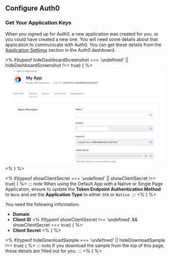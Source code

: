## Configure Auth0
### Get Your Application Keys

When you signed up for Auth0, a new application was created for you, or you could have created a new one. You will need some details about that application to communicate with Auth0. You can get these details from the [Application Settings](${manage_url}/#/applications) section in the Auth0 dashboard.

<% if(typeof hideDashboardScreenshot === 'undefined' || hideDashboardScreenshot !== true) { %>
![App Dashboard](/media/articles/dashboard/client_settings.png)
<% } %>

<% if(typeof showClientSecret === 'undefined' || showClientSecret !== true) { %>
::: note
When using the Default App with a Native or Single Page Application, ensure to update the **Token Endpoint Authentication Method** to `None` and set the **Application Type** to either `SPA` or `Native`. 
:::
<% } %>

You need the following information:

* **Domain**
* **Client ID**
<% if(typeof showClientSecret !== 'undefined' && showClientSecret === true) { %>
* **Client Secret**
<% } %>

<% if(typeof hideDownloadSample === 'undefined' || hideDownloadSample !== true) { %>
::: note
If you download the sample from the top of this page, these details are filled out for you.
:::
<% } %>
